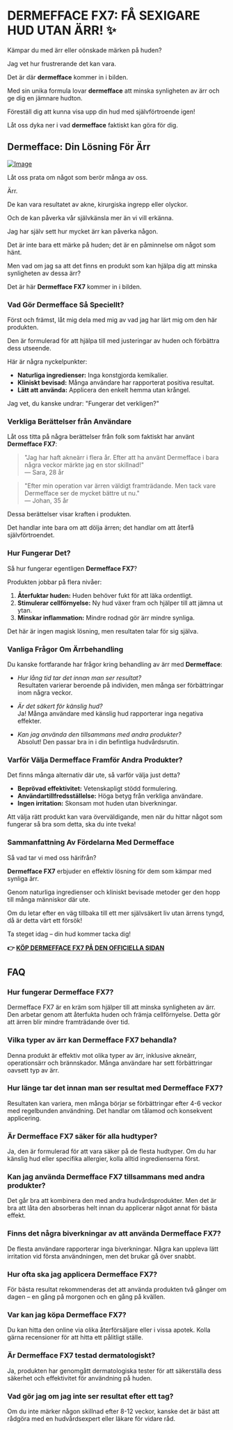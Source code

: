 # DERMEFFACE FX7: FÅ SEXIGARE HUD UTAN ÄRR! ✨

Kämpar du med ärr eller oönskade märken på huden? 

Jag vet hur frustrerande det kan vara. 

Det är där **dermefface** kommer in i bilden. 

Med sin unika formula lovar **dermefface** att minska synligheten av ärr och ge dig en jämnare hudton. 

Föreställ dig att kunna visa upp din hud med självförtroende igen! 

Låt oss dyka ner i vad **dermefface** faktiskt kan göra för dig.

## Dermefface: Din Lösning För Ärr

[![Image](https://www2.sellhealth.com/114/dermeffacefx7_damato_300x250.jpg)](https://gchaffi.com/mYwE20S5)

Låt oss prata om något som berör många av oss.

Ärr.

De kan vara resultatet av akne, kirurgiska ingrepp eller olyckor. 

Och de kan påverka vår självkänsla mer än vi vill erkänna.

Jag har själv sett hur mycket ärr kan påverka någon. 

Det är inte bara ett märke på huden; det är en påminnelse om något som hänt.

Men vad om jag sa att det finns en produkt som kan hjälpa dig att minska synligheten av dessa ärr?

Det är här **Dermefface FX7** kommer in i bilden. 

### Vad Gör Dermefface Så Speciellt?

Först och främst, låt mig dela med mig av vad jag har lärt mig om den här produkten.

Den är formulerad för att hjälpa till med justeringar av huden och förbättra dess utseende. 

Här är några nyckelpunkter:

- **Naturliga ingredienser:** Inga konstgjorda kemikalier.
- **Kliniskt bevisad:** Många användare har rapporterat positiva resultat.
- **Lätt att använda:** Applicera den enkelt hemma utan krångel.

Jag vet, du kanske undrar: "Fungerar det verkligen?"

### Verkliga Berättelser från Användare

Låt oss titta på några berättelser från folk som faktiskt har använt **Dermefface FX7**:

> "Jag har haft akneärr i flera år. Efter att ha använt Dermefface i bara några veckor märkte jag en stor skillnad!"  
> — Sara, 28 år

> "Efter min operation var ärren väldigt framträdande. Men tack vare Dermefface ser de mycket bättre ut nu."  
> — Johan, 35 år

Dessa berättelser visar kraften i produkten. 

Det handlar inte bara om att dölja ärren; det handlar om att återfå självförtroendet.

### Hur Fungerar Det?

Så hur fungerar egentligen **Dermefface FX7**? 

Produkten jobbar på flera nivåer:

1. **Återfuktar huden:** Huden behöver fukt för att läka ordentligt.
2. **Stimulerar cellförnyelse:** Ny hud växer fram och hjälper till att jämna ut ytan.
3. **Minskar inflammation:** Mindre rodnad gör ärr mindre synliga.

Det här är ingen magisk lösning, men resultaten talar för sig själva.

### Vanliga Frågor Om Ärrbehandling

Du kanske fortfarande har frågor kring behandling av ärr med **Dermefface**:

- *Hur lång tid tar det innan man ser resultat?*  
Resultaten varierar beroende på individen, men många ser förbättringar inom några veckor.

- *Är det säkert för känslig hud?*  
Ja! Många användare med känslig hud rapporterar inga negativa effekter.

- *Kan jag använda den tillsammans med andra produkter?*  
Absolut! Den passar bra in i din befintliga hudvårdsrutin.

### Varför Välja Dermefface Framför Andra Produkter?

Det finns många alternativ där ute, så varför välja just detta?

- **Beprövad effektivitet:** Vetenskapligt stödd formulering.
- **Användartillfredsställelse:** Höga betyg från verkliga användare.
- **Ingen irritation:** Skonsam mot huden utan biverkningar.

Att välja rätt produkt kan vara överväldigande, men när du hittar något som fungerar så bra som detta, ska du inte tveka!

### Sammanfattning Av Fördelarna Med Dermefface

Så vad tar vi med oss härifrån? 

**Dermefface FX7** erbjuder en effektiv lösning för dem som kämpar med synliga ärr. 

Genom naturliga ingredienser och kliniskt bevisade metoder ger den hopp till många människor där ute.  

Om du letar efter en väg tillbaka till ett mer självsäkert liv utan ärrens tyngd, då är detta värt ett försök!

Ta steget idag – din hud kommer tacka dig!



**👉 [KÖP DERMEFFACE FX7 PÅ DEN OFFICIELLA SIDAN](https://gchaffi.com/mYwE20S5)**

## FAQ

### Hur fungerar Dermefface FX7?
Dermefface FX7 är en kräm som hjälper till att minska synligheten av ärr. Den arbetar genom att återfukta huden och främja cellförnyelse. Detta gör att ärren blir mindre framträdande över tid.

### Vilka typer av ärr kan Dermefface FX7 behandla?
Denna produkt är effektiv mot olika typer av ärr, inklusive akneärr, operationsärr och brännskador. Många användare har sett förbättringar oavsett typ av ärr.

### Hur länge tar det innan man ser resultat med Dermefface FX7?
Resultaten kan variera, men många börjar se förbättringar efter 4-6 veckor med regelbunden användning. Det handlar om tålamod och konsekvent applicering.

### Är Dermefface FX7 säker för alla hudtyper?
Ja, den är formulerad för att vara säker på de flesta hudtyper. Om du har känslig hud eller specifika allergier, kolla alltid ingredienserna först.

### Kan jag använda Dermefface FX7 tillsammans med andra produkter?
Det går bra att kombinera den med andra hudvårdsprodukter. Men det är bra att låta den absorberas helt innan du applicerar något annat för bästa effekt.

### Finns det några biverkningar av att använda Dermefface FX7?
De flesta användare rapporterar inga biverkningar. Några kan uppleva lätt irritation vid första användningen, men det brukar gå över snabbt.

### Hur ofta ska jag applicera Dermefface FX7?
För bästa resultat rekommenderas det att använda produkten två gånger om dagen – en gång på morgonen och en gång på kvällen.

### Var kan jag köpa Dermefface FX7?
Du kan hitta den online via olika återförsäljare eller i vissa apotek. Kolla gärna recensioner för att hitta ett pålitligt ställe.

### Är Dermefface FX7 testad dermatologiskt?
Ja, produkten har genomgått dermatologiska tester för att säkerställa dess säkerhet och effektivitet för användning på huden.

### Vad gör jag om jag inte ser resultat efter ett tag?
Om du inte märker någon skillnad efter 8-12 veckor, kanske det är bäst att rådgöra med en hudvårdsexpert eller läkare för vidare råd.